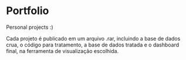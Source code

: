 # Portfolio

Personal projects :)

Cada projeto é publicado em um arquivo .rar, incluindo a base de dados crua, o código para tratamento, a base de dados tratada e o dashboard final, na ferramenta de visualização escolhida. 
